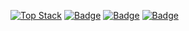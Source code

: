 [![Top Stack](https://widget.realdeveloper.pro/api/top?stack=Bootstrap,JavaScript,Python)](https://github.com/rubens-sage/rubens-sage)
[![Badge](https://widget.realdeveloper.pro/api/badge?title=Languages%20and%20Frameworks&badges=Classic%20ASP,Bootstrap,JavaScript,HTML,CSS,NodeJS,ExpressJS,Python)](https://github.com/rubens-sage/rubens-sage)
[![Badge](https://widget.realdeveloper.pro/api/badge?title=Databases,%20DevOps%20and%20Tools&badges=VSCode,SQL%20Server,Git,GitHub,GitLab)](https://github.com/rubens-sage/rubens-sage)
[![Badge](https://widget.realdeveloper.pro/api/badge?title=Learning&badges=React,ExpressJS,NodeJS,Python,Django,FastAPI,Docker)](https://github.com/rubens-sage/rubens-sage)
